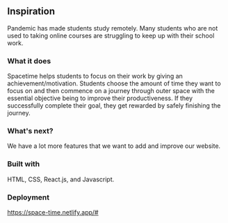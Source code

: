 
## Inspiration
Pandemic has made students study remotely. Many students who are not used to taking online courses are struggling to keep up with their school work.

### What it does
Spacetime helps students to focus on their work by giving an achievement/motivation. Students choose the amount of time they want to focus on and then commence on a journey through outer space with the essential objective being to improve their productiveness. If they successfully complete their goal, they get rewarded by safely finishing the journey.

### What's next?

We have a lot more features that we want to add and improve our website.

### Built with

HTML, CSS, React.js, and Javascript.

### Deployment

https://space-time.netlify.app/#


